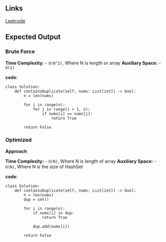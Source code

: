 ## Links
[Leetcode](https://leetcode.com/problems/contains-duplicate/)

## Expected Output

### Brute Force

**Time Complexity:** 
    - `O(N^2)`, Where N is length or array
**Auxiliary Space:** 
    - `O(1)`

**code**:
```
class Solution:
    def containsDuplicate(self, nums: List[int]) -> bool:
        n = len(nums)

        for i in range(n):
            for j in range(i + 1, n):
                if nums[i] == nums[j]:
                    return True
        
        return False
```

### Optimized
**Approach**

**Time Complexity:** 
    - `O(N)`, Where N is length of array
**Auxiliary Space:** 
    - `O(N)`, Where N is the size of HashSet

**code**:
```
class Solution:
    def containsDuplicate(self, nums: List[int]) -> bool:
        n = len(nums)
        dup = set()

        for i in range(n):
            if nums[i] in dup:
                return True
            
            dup.add(nums[i])
            
        return False
```